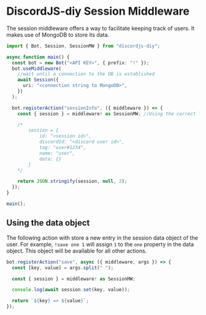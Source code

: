 # DiscordJS-diy Session Middleware

The session middleware offers a way to facilitate keeping track of users. It makes use of MongoDB to store its data.

```ts
import { Bot, Session, SessionMW } from "discordjs-diy";

async function main() {
  const bot = new Bot("<API KEY>", { prefix: "!" });
  bot.useMiddleware(
    //wait until a connection to the DB is established
    await Session({
      uri: "<connection string to MongoDB>",
    })
  );

  bot.registerAction("sessionInfo", ({ middleware }) => {
    const { session } = middleware! as SessionMW; //Using the correct TypeScript types

    /*
        session = {
            id: "<session id>",
            discordId: "<discord user id>",
            tag: "user#1234",
            name: "user",
            data: {}
        }
    */

    return JSON.stringify(session, null, 2);
  });
}

main();
```

## Using the data object

The following action with store a new entry in the session data object of the user. For example, `!save one 1` will assign `1` to the `one` property in the data object. This object will be available for all other actions.

```ts
bot.registerAction("save", async ({ middleware, args }) => {
  const [key, value] = args.split(" ");

  const { session } = middleware! as SessionMW;

  console.log(await session.set(key, value));

  return `${key} => ${value}`;
});
```
